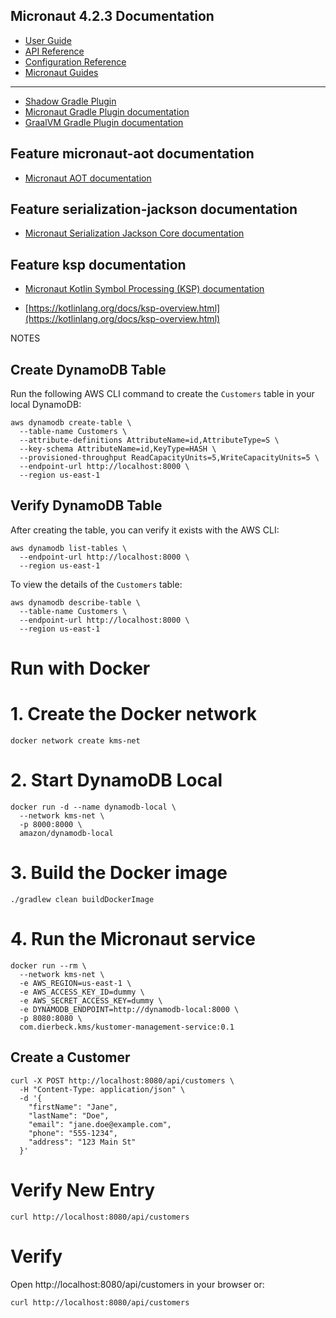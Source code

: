 ## Micronaut 4.2.3 Documentation

- [User Guide](https://docs.micronaut.io/4.2.3/guide/index.html)
- [API Reference](https://docs.micronaut.io/4.2.3/api/index.html)
- [Configuration Reference](https://docs.micronaut.io/4.2.3/guide/configurationreference.html)
- [Micronaut Guides](https://guides.micronaut.io/index.html)
---

- [Shadow Gradle Plugin](https://plugins.gradle.org/plugin/com.github.johnrengelman.shadow)
- [Micronaut Gradle Plugin documentation](https://micronaut-projects.github.io/micronaut-gradle-plugin/latest/)
- [GraalVM Gradle Plugin documentation](https://graalvm.github.io/native-build-tools/latest/gradle-plugin.html)
## Feature micronaut-aot documentation

- [Micronaut AOT documentation](https://micronaut-projects.github.io/micronaut-aot/latest/guide/)


## Feature serialization-jackson documentation

- [Micronaut Serialization Jackson Core documentation](https://micronaut-projects.github.io/micronaut-serialization/latest/guide/)


## Feature ksp documentation

- [Micronaut Kotlin Symbol Processing (KSP) documentation](https://docs.micronaut.io/latest/guide/#kotlin)

- [https://kotlinlang.org/docs/ksp-overview.html](https://kotlinlang.org/docs/ksp-overview.html)



NOTES
## Create DynamoDB Table

Run the following AWS CLI command to create the `Customers` table in your local DynamoDB:
```shell
aws dynamodb create-table \
  --table-name Customers \
  --attribute-definitions AttributeName=id,AttributeType=S \
  --key-schema AttributeName=id,KeyType=HASH \
  --provisioned-throughput ReadCapacityUnits=5,WriteCapacityUnits=5 \
  --endpoint-url http://localhost:8000 \
  --region us-east-1
```

## Verify DynamoDB Table

After creating the table, you can verify it exists with the AWS CLI:
```shell
aws dynamodb list-tables \
  --endpoint-url http://localhost:8000 \
  --region us-east-1
```

To view the details of the `Customers` table:
```shell
aws dynamodb describe-table \
  --table-name Customers \
  --endpoint-url http://localhost:8000 \
  --region us-east-1
```

# Run with Docker

# 1. Create the Docker network
```shell
docker network create kms-net
```

# 2. Start DynamoDB Local
```shell
docker run -d --name dynamodb-local \
  --network kms-net \
  -p 8000:8000 \
  amazon/dynamodb-local
```

# 3. Build the Docker image
```shell
./gradlew clean buildDockerImage
```

# 4. Run the Micronaut service
```shell
docker run --rm \
  --network kms-net \
  -e AWS_REGION=us-east-1 \
  -e AWS_ACCESS_KEY_ID=dummy \
  -e AWS_SECRET_ACCESS_KEY=dummy \
  -e DYNAMODB_ENDPOINT=http://dynamodb-local:8000 \
  -p 8080:8080 \
  com.dierbeck.kms/kustomer-management-service:0.1
```

## Create a Customer
```shell
curl -X POST http://localhost:8080/api/customers \
  -H "Content-Type: application/json" \
  -d '{
    "firstName": "Jane",
    "lastName": "Doe",
    "email": "jane.doe@example.com",
    "phone": "555-1234",
    "address": "123 Main St"
  }'
```

# Verify New Entry
```shell
curl http://localhost:8080/api/customers
```

# Verify
Open http://localhost:8080/api/customers in your browser or:
```shell
curl http://localhost:8080/api/customers
```

